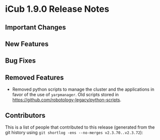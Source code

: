 iCub 1.9.0 Release Notes
========================

Important Changes
-----------------


New Features
------------


Bug Fixes
---------


Removed Features
----------------

* Removed python scripts to manage the cluster and the applications
  in favor of the use of `yarpmanager`. Old scripts stored in https://github.com/robotology-legacy/python-scripts.
  


Contributors
------------

This is a list of people that contributed to this release (generated from the
git history using `git shortlog -ens --no-merges v2.3.70..v2.3.72`):

```
```
